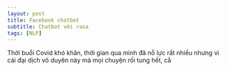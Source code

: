 ```yaml
---
layout: post
title: Facebook chatbot
subtitle: Chatbot với rasa
tags: [NLP]
---
```


Thời buổi Covid khó khăn, thời gian qua mình đã nỗ lực rất nhiều nhưng vì cái đại dịch vô duyên này mà mọi chuyện rối tung hết, cằ
